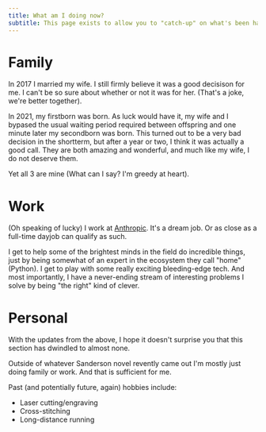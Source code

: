 ```yaml
---
title: What am I doing now?
subtitle: This page exists to allow you to "catch-up" on what's been happening since we last met/chatted/whatever.
---
```


# Family

In 2017 I married my wife. I still firmly believe it was a good decisison for me. I can't be so sure about whether or not it was for her. (That's a joke, we're better together).

In 2021, my firstborn was born. As luck would have it, my wife and I bypased the usual waiting period required between offspring and one minute later my secondborn was born.
This turned out to be a very bad decision in the shortterm, but after a year or two, I think it was actually a good call.
They are both amazing and wonderful, and much like my wife, I do not deserve them.

Yet all 3 are mine (What can I say? I'm greedy at heart).

# Work

(Oh speaking of lucky) I work at [Anthropic](https://www.anthropic.com/). It's a dream job. Or as close as a full-time dayjob can qualify as such.

I get to help some of the brightest minds in the field do incredible things, just by being somewhat of an expert in the ecosystem they call "home" (Python).
I get to play with some really exciting bleeding-edge tech. And most importantly, I have a never-ending stream of interesting problems I solve by being "the right" kind of clever.

# Personal

With the updates from the above, I hope it doesn't surprise you that this section has dwindled to almost none.

Outside of whatever Sanderson novel revently came out I'm mostly just doing family or work. And that is sufficient for me.

Past (and potentially future, again) hobbies include:

- Laser cutting/engraving
- Cross-stitching
- Long-distance running
